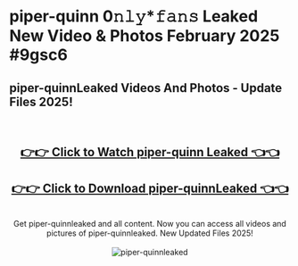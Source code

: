 # piper-quinn 0𝚗𝚕𝚢*𝚏𝚊𝚗𝚜 Leaked New Video & Photos February 2025 #9gsc6

<h2>piper-quinnLeaked Videos And Photos - Update Files 2025!</h2>
<br>
<div align="center">
<h2><a href="https://mediaupload.pro?title=piper-quinn&ref=11F" rel="nofollow">👉👉 Click to Watch piper-quinn Leaked 👈👈</a></h2>
<h2><a href="https://mediaupload.pro?title=piper-quinn&ref=11F" rel="nofollow">👉👉 Click to Download piper-quinnLeaked 👈👈</a></h2>
<br>
Get piper-quinnleaked and all content. Now you can access all videos and pictures of piper-quinnleaked. New Updated Files 2025!
<br>
<br>
<a href="https://mediaupload.pro?title=piper-quinn&ref=11F" rel="nofollow" data-target="animated-image.originalLink"><img src="https://i.ibb.co/Gkj2r4b/banner.png" alt="piper-quinnleaked" style="max-width: 100%; display: inline-block;" data-target="animated-image.originalImage"></a>
</div>
<br>

